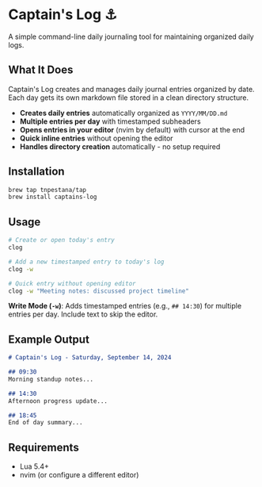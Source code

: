 # Captain's Log ⚓

A simple command-line daily journaling tool for maintaining organized daily logs.

## What It Does

Captain's Log creates and manages daily journal entries organized by date. Each day gets its own markdown file stored in a clean directory structure.

- **Creates daily entries** automatically organized as `YYYY/MM/DD.md`
- **Multiple entries per day** with timestamped subheaders
- **Opens entries in your editor** (nvim by default) with cursor at the end
- **Quick inline entries** without opening the editor
- **Handles directory creation** automatically - no setup required

## Installation

```bash
brew tap tnpestana/tap
brew install captains-log
```

## Usage

```bash
# Create or open today's entry
clog

# Add a new timestamped entry to today's log
clog -w

# Quick entry without opening editor
clog -w "Meeting notes: discussed project timeline"
```

**Write Mode (`-w`)**: Adds timestamped entries (e.g., `## 14:30`) for multiple entries per day. Include text to skip the editor.

## Example Output
```markdown
# Captain's Log - Saturday, September 14, 2024

## 09:30
Morning standup notes...

## 14:30
Afternoon progress update...

## 18:45
End of day summary...
```

## Requirements

- Lua 5.4+
- nvim (or configure a different editor)

